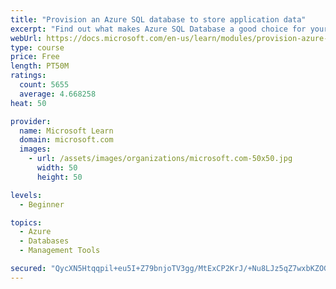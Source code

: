 ```yaml
---
title: "Provision an Azure SQL database to store application data"
excerpt: "Find out what makes Azure SQL Database a good choice for your relational database, how to create the database from the portal and connect with Azure Cloud Shell."
webUrl: https://docs.microsoft.com/en-us/learn/modules/provision-azure-sql-db/
type: course
price: Free
length: PT50M
ratings:
  count: 5655
  average: 4.668258
heat: 50

provider:
  name: Microsoft Learn
  domain: microsoft.com
  images:
    - url: /assets/images/organizations/microsoft.com-50x50.jpg
      width: 50
      height: 50

levels:
  - Beginner

topics:
  - Azure
  - Databases
  - Management Tools

secured: "QycXN5Htqqpil+eu5I+Z79bnjoTV3gg/MtExCP2KrJ/+Nu8LJz5qZ7wxbKZOG2HhG2jyEAwOlynI+NMCTGc8/gh9np/2wmaNTGToxSZJSGcCd3Be34mIhLqkG40XiIzR21HhKRCxNqFzkHcUwUBvjcXTMeaQ2juhsV2JUpzGA45wkiT0Ich30mTwWx111NBQcp1Bzy9thIR+spVTd5q8Xq3TsQ+vo7kBNSoeHSdUueo7CDvwj60+WAW7SHi+1jjHyIJZGpp2IzklEHh1MBr4eLU+BT3x0MDXWQmbnDKjLyTqjUhp9YzSO7YOTtoeTAst01cFTIlvG2dmik/ubiqRM/9T4I92PNQoWqITBVF3XFlmupEzy2OnkXlupnbDvVYqsw2Rf/dBk7prSP3LMHx2V+aoH0hWvVb9uGcU+rNkCHc=;VITaInt/QumydMSFOw8niw=="
---
```


